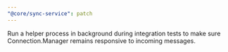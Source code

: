 ```yaml
---
"@core/sync-service": patch
---
```


Run a helper process in background during integration tests to make sure Connection.Manager remains responsive to incoming messages.
